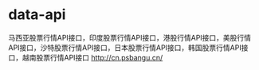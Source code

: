 # data-api
马西亚股票行情API接口，印度股票行情API接口，港股行情API接口，美股行情API接口，沙特股票行情API接口，日本股票行情API接口，韩国股票行情API接口，越南股票行情API接口
http://cn.psbangu.cn/
